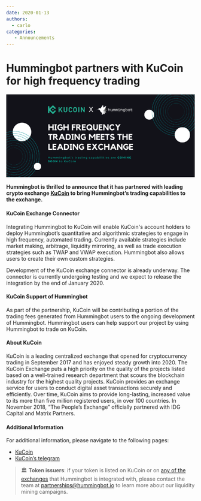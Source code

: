 ```yaml
---
date: 2020-01-13
authors:
  - carlo
categories:
   - Announcements
---
```



# Hummingbot partners with KuCoin for high frequency trading

![cover](hummingbot-kucoin.png)

**Hummingbot is thrilled to announce that it has partnered with leading crypto exchange [KuCoin](https://www.kucoin.com/) to bring Hummingbot’s trading capabilities to the exchange.**

#### KuCoin Exchange Connector

Integrating Hummingbot to KuCoin will enable KuCoin's account holders to deploy Hummingbot’s quantitative and algorithmic strategies to engage in high frequency, automated trading.  Currently available strategies include market making, arbitrage, liquidity mirroring, as well as trade execution strategies such as TWAP and VWAP execution.  Hummingbot also allows users to create their own custom strategies.

Development of the KuCoin exchange connector is already underway.  The connector is currently undergoing testing and we expect to release the integration by the end of January 2020.  

<!-- more -->

#### KuCoin Support of Hummingbot

As part of the partnership, KuCoin will be contributing a portion of the trading fees generated from Hummingbot users to the ongoing development of Hummingbot.  Hummingbot users can help support our project by using Hummingbot to trade on KuCoin.


#### About KuCoin

KuCoin is a leading centralized exchange that opened for cryptocurrency trading in September 2017 and has enjoyed steady growth into 2020. The KuCoin Exchange puts a high priority on the quality of the projects listed based on a well-trained research department that scours the blockchain industry for the highest quality projects. KuCoin provides an exchange service for users to conduct digital asset transactions securely and efficiently. Over time, KuCoin aims to provide long-lasting, increased value to its more than five million registered users, in over 100 countries. In November 2018, “The People’s Exchange” officially partnered with IDG Capital and Matrix Partners.


#### Additional Information

For additional information, please navigate to the following pages:

- [KuCoin](https://www.kucoin.com)
- [KuCoin’s telegram](https://t.me/KuCoin_Exchange)

> 🏛 **Token issuers**: if your token is listed on KuCoin or on [any of the exchanges](/exchanges/index.md) that Hummingbot is integrated with, please contact the team at [partnerships@hummingbot.io](mailto:partnerships@hummingbot.io) to learn more about our liquidity mining campaigns.

